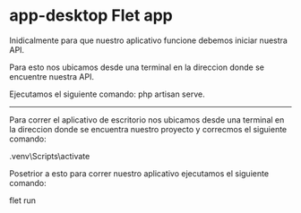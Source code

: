 # app-desktop Flet app

Inidicalmente para que nuestro aplicativo funcione debemos iniciar nuestra API.

Para esto nos ubicamos desde una terminal en la direccion donde se encuentre nuestra API.

Ejecutamos el siguiente comando: php artisan serve.

-------------------------------------------------------------------------------------------------------------------------

Para correr el aplicativo de escritorio nos ubicamos desde una terminal en la direccion donde se encuentra nuestro proyecto y correcmos el siguiente comando:

.venv\Scripts\activate

Posetrior a esto para correr nuestro aplicativo ejecutamos el siguiente comando:

flet run 